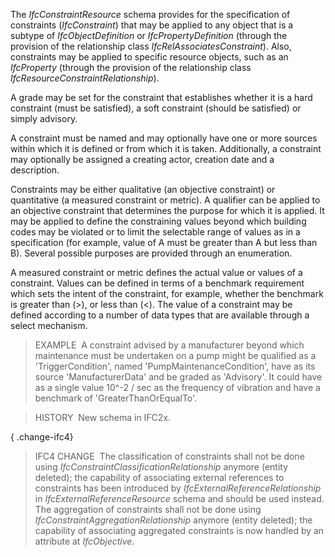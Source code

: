 ﻿The _IfcConstraintResource_ schema provides for the specification of constraints (_IfcConstraint_) that may be applied to any object that is a subtype of _IfcObjectDefinition_ or _IfcPropertyDefinition_ (through the provision of the relationship class _IfcRelAssociatesConstraint_). Also, constraints may be applied to specific resource objects, such as an _IfcProperty_ (through the provision of the relationship class _IfcResourceConstraintRelationship_).

A grade may be set for the constraint that establishes whether it is a hard constraint (must be satisfied), a soft constraint (should be satisfied) or simply advisory.

A constraint must be named and may optionally have one or more sources within which it is defined or from which it is taken. Additionally, a constraint may optionally be assigned a creating actor, creation date and a description.

Constraints may be either qualitative (an objective constraint) or quantitative (a measured constraint or metric). A qualifier can be applied to an objective constraint that determines the purpose for which it is applied. It may be applied to define the constraining values beyond which building codes may be violated or to limit the selectable range of values as in a specification (for example, value of A must be greater than A but less than B). Several possible purposes are provided through an enumeration.

A measured constraint or metric defines the actual value or values of a constraint. Values can be defined in terms of a benchmark requirement which sets the intent of the constraint, for example, whether the benchmark is greater than (&gt;), or less than (&lt;). The value of a constraint may be defined according to a number of data types that are available through a select mechanism.

> EXAMPLE&nbsp; A constraint advised by a manufacturer beyond which maintenance must be undertaken on a pump might be qualified as a 'TriggerCondition', named 'PumpMaintenanceCondition', have as its source 'ManufacturerData' and be graded as 'Advisory'. It could have as a single value 10\^-2 / sec as the frequency of vibration and have a benchmark of 'GreaterThanOrEqualTo'.

> HISTORY&nbsp; New schema in IFC2x.

{ .change-ifc4}
> IFC4 CHANGE&nbsp; The classification of constraints shall not be done using _IfcConstraintClassificationRelationship_ anymore (entity deleted); the capability of associating external references to constraints has been introduced by _IfcExternalReferenceRelationship_ in _IfcExternalReferenceResource_ schema and should be used instead. The aggregation of constraints shall not be done using _IfcConstraintAggregationRelationship_ anymore (entity deleted); the capability of associating aggregated constraints is now handled by an attribute at _IfcObjective_.

